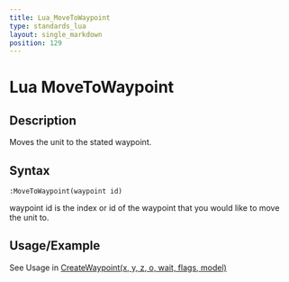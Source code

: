 ```yaml
---
title: Lua_MoveToWaypoint
type: standards_lua
layout: single_markdown
position: 129
---
```


# Lua MoveToWaypoint

## Description

Moves the unit to the stated waypoint.

## Syntax

```
:MoveToWaypoint(waypoint id)
```

waypoint id is the index or id of the waypoint that you would like to move the unit to.

## Usage/Example

See Usage in [CreateWaypoint(x, y, z, o, wait, flags, model)](/Wiki/docs/standards_sctipts/methods_lua/Unit_Methods/Lua_CreateWaypoint#Usage/Example)
